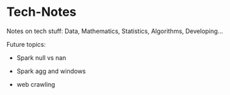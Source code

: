 # Tech-Notes

Notes on tech stuff: Data, Mathematics, Statistics, Algorithms, Developing...

Future topics:

- Spark null vs nan

- Spark agg and windows

- web crawling
